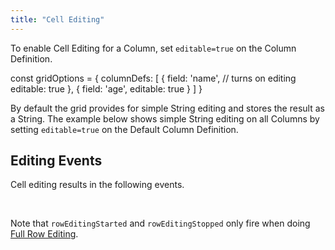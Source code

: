 ```yaml
---
title: "Cell Editing"
---
```


To enable Cell Editing for a Column, set `editable=true` on the Column Definition.

<snippet spaceBetweenProperties="true">
const gridOptions = {
    columnDefs: [
        {
            field: 'name',
            // turns on editing
            editable: true
        },
        {
            field: 'age',
            editable: true
        }
    ]
}
</snippet>

By default the grid provides for simple String editing and stores the result as a String. The example below shows simple String editing on all Columns by setting `editable=true` on the Default Column Definition.

<grid-example title='Simple Cell Editing' name='simple-editing' type='generated'></grid-example>


## Editing Events

Cell editing results in the following events.

<api-documentation source='grid-events/events.json' section='editing' names='["cellValueChanged","cellEditingStarted","cellEditingStopped","rowEditingStarted","rowEditingStopped"]' config='{"overrideBottomMargin":"0rem"}'></api-documentation>

<br/>

Note that `rowEditingStarted` and `rowEditingStopped` only fire when doing [Full Row Editing](/cell-editing-full-row/).


